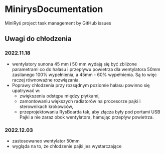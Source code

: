 # MinirysDocumentation

MiniRyś project task management by GitHub issues

## Uwagi do chłodzenia

### 2022.11.18 
- wentylatory sunona 45 mm i 50 mm wydają się być zbliżone parametrami co do hałasu i przepływu powietrza dla wentylatora 50mm zasilanego 100% wypełnienia, a 45mm - 60% wypełnienia. Są to więc raczej równoważne rozwiązania.
- Poprawy chłodzenia przy rozsądnym poziomie hałasu powinno się upatrywać w: 
  - zwiększeniu odstępu między płytkami, 
  - zamontowaniu większych radiatorów na procesorze pajki i sterownikach krokowców,
  - przeprojektowaniu RysBoarda tak, aby złącza były pod portami USB Pajki a nie zaraz obok wentylatora, hamując przepływ powietrza.
  
### 2022.12.03
- zastosowaneo wentylator 50mm
- wygląda na to, że chłodzenie pajki jes wystarczające
